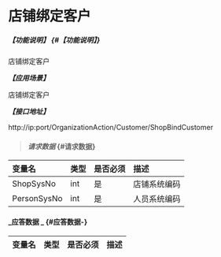 # 店铺绑定客户

##### _【功能说明】_ {#【功能说明】}

店铺绑定客户

_**【应用场景】**_

店铺绑定客户



_**【接口地址】**_

http://ip:port/OrganizationAction/Customer/ShopBindCustomer

> #### _请求数据_ {#请求数据}

| 变量名 | 类型 | 是否必须 | 描述 |
| :--- | :--- | :--- | :--- |
| ShopSysNo | int | 是 | 店铺系统编码 |
| PersonSysNo | int | 是 | 人员系统编码 |





#### _应答数据 _ {#应答数据-}

| 变量名 | 类型 | 是否必须 | 描述 |
| :--- | :--- | :--- | :--- |




